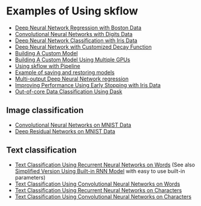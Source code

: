 Examples of Using skflow
========================

* [Deep Neural Network Regression with Boston Data](boston.py)
* [Convolutional Neural Networks with Digits Data](digits.py)
* [Deep Neural Network Classification with Iris Data](iris.py)
* [Deep Neural Network with Customized Decay Function](iris_custom_decay_dnn.py)
* [Building A Custom Model](iris_custom_model.py)
* [Building A Custom Model Using Multiple GPUs](multiple_gpu.py)
* [Using skflow with Pipeline](iris_with_pipeline.py)
* [Example of saving and restoring models](iris_save_restore.py)
* [Multi-output Deep Neural Network regression](multioutput_regression.py)
* [Improving Performance Using Early Stopping with Iris Data](iris_early_stopping.py)
* [Out-of-core Data Classification Using Dask](out_of_core_data_classification.py)


Image classification
--------------------

* [Convolutional Neural Networks on MNIST Data](mnist.py)
* [Deep Residual Networks on MNIST Data](resnet.py)


Text classification
-------------------

* [Text Classification Using Recurrent Neural Networks on Words](text_classification.py) 
(See also [Simplified Version Using Built-in RNN Model](text_classification_builtin_rnn_model.py) with easy to use built-in parameters)
* [Text Classification Using Convolutional Neural Networks on Words](text_classification_cnn.py)
* [Text Classification Using Recurrent Neural Networks on Characters](text_classification_character_rnn.py)
* [Text Classification Using Convolutional Neural Networks on Characters](text_classification_character_cnn.py)

